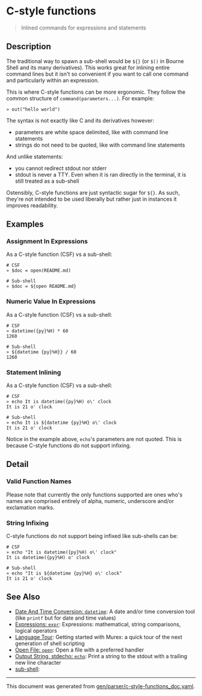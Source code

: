 # C-style functions

> Inlined commands for expressions and statements

## Description

The traditional way to spawn a sub-shell would be `${}` (or `$()` in Bourne
Shell and its many derivatives). This works great for inlining entire command
lines but it isn't so convenient if you want to call one command and
particularly within an expression.

This is where C-style functions can be more ergonomic. They follow the common
structure of `command(parameters...)`. For example:

```
» out("hello world")
```

The syntax is not exactly like C and its derivatives however:

* parameters are white space delimited, like with command line statements
* strings do not need to be quoted, like with command line statements

And unlike statements:

* you cannot redirect stdout nor stderr
* stdout is never a TTY. Even when it is ran directly in the terminal, it is
  still treated as a sub-shell

Ostensibly, C-style functions are just syntactic sugar for `${}`. As such,
they're not intended to be used liberally but rather just in instances it
improves readability.



## Examples

### Assignment In Expressions

As a C-style function (CSF) vs a sub-shell:

```
# CSF
» $doc = open(README.md)

# Sub-shell
» $doc = ${open README.md}
```

### Numeric Value In Expressions

As a C-style function (CSF) vs a sub-shell:

```
# CSF
» datetime({py}%H) * 60
1260

# Sub-shell
» ${datetime {py}%H}} / 60
1260
```

### Statement Inlining

As a C-style function (CSF) vs a sub-shell:

```
# CSF
» echo It is datetime({py}%H) o\' clock
It is 21 o' clock

# Sub-shell
» echo It is ${datetime {py}%H} o\' clock
It is 21 o' clock
```

Notice in the example above, `echo`'s parameters are not quoted. This is
because C-style functions do not support infixing.

## Detail

### Valid Function Names

Please note that currently the only functions supported are ones who's names
are comprised entirely of alpha, numeric, underscore and/or exclamation marks.

### String Infixing

C-style functions do not support being infixed like sub-shells can be:

```
# CSF
» echo "It is datetime({py}%H) o\' clock"
It is datetime({py}%H) o' clock

# Sub-shell
» echo "It is ${datetime {py}%H} o\' clock"
It is 21 o' clock
```

## See Also

* [Date And Time Conversion: `datetime`](../commands/datetime.md):
  A date and/or time conversion tool (like `printf` but for date and time values)
* [Expressions: `expr`](../commands/expr.md):
  Expressions: mathematical, string comparisons, logical operators
* [Language Tour](../Murex/tour.md):
  Getting started with Murex: a quick tour of the next generation of shell scripting
* [Open File: `open`](../commands/open.md):
  Open a file with a preferred handler
* [Output String, stdecho: `echo`](../commands/out.md):
  Print a string to the stdout with a trailing new line character
* [sub-shell](../parser/sub-shell.md):
  

<hr/>

This document was generated from [gen/parser/c-style-functions_doc.yaml](https://github.com/lmorg/murex/blob/master/gen/parser/c-style-functions_doc.yaml).